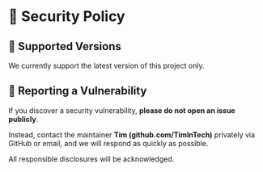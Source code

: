 # 🔐 Security Policy

## 🧩 Supported Versions

We currently support the latest version of this project only.

## 📢 Reporting a Vulnerability

If you discover a security vulnerability, **please do not open an issue publicly**.

Instead, contact the maintainer **Tim (github.com/TimInTech)** privately via GitHub or email, and we will respond as quickly as possible.

All responsible disclosures will be acknowledged.
